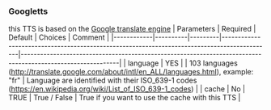 ### Googletts

this TTS is based on the [Google translate engine](http://translate.google.com/)
| Parameters | Required | Default | Choices                                                                                     | Comment                                                                                                    |
|------------|----------|---------|---------------------------------------------------------------------------------------------|------------------------------------------------------------------------------------------------------------|
| language   | YES      |         | 103 languages (http://translate.google.com/about/intl/en_ALL/languages.html), example: "fr" | Language are identified with their ISO_639-1 codes (https://en.wikipedia.org/wiki/List_of_ISO_639-1_codes) |
| cache      | No       | TRUE    | True / False                                                                                | True if you want to use the cache with this TTS                                                            |
